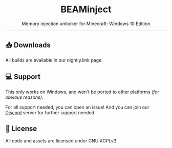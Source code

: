 <div align=center>
    <h1>BEAMinject</h1>Memory injection unlocker for Minecraft: Windows 10 Edition</p>
</div>

-----

## :inbox_tray: Downloads
All builds are available in our nightly.link page.

## :computer: Support
This only works on Windows,
and won't be ported to other platforms *(for obvious reasons)*.

For all support needed, you can open an issue!
And you can join our [Discord](https://dsc.gg/openm "OpenM Community") server
for further support needed.

## :page_with_curl: License
All code and assets are licensed under GNU AGPLv3.

